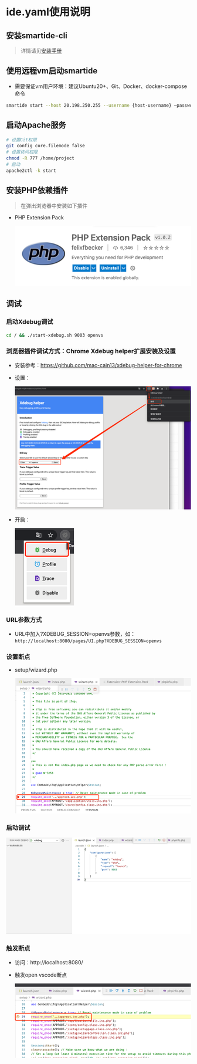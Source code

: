 <!--
* @Author: kenan
* @Date: 2021-10-29 11:06:45
* @LastEditors: kenan
* @LastEditTime: 2021-11-01 10:03:28
* @Description: file content
  -->

# ide.yaml使用说明

## 安装smartide-cli

> 详情请见[安装手册](https://smartide.dev/zh/docs/quickstart/)

## 使用远程vm启动smartide
 - 需要保证vm用户环境：建议Ubuntu20+、Git、Docker、docker-compose命令
```bash
smartide start --host 20.198.250.255 --username {host-username} –password {host-password} --repourl https://github.com/SmartIDE/iTop --branch develop --filepath .ide/.ide.yaml -d

```
## 启动Apache服务
```bash
# 设置Git权限
git config core.filemode false
# 设置访问权限
chmod -R 777 /home/project
# 启动
apache2ctl -k start
```
## 安装PHP依赖插件

> 在弹出浏览器中安装如下插件

- PHP Extension Pack
  
  ![php_extension_pack.png](img/php_extension_pack.png)
## 调试
### 启动Xdebug调试
```bash
cd / && ./start-xdebug.sh 9003 openvs
```
### 浏览器插件调试方式：Chrome Xdebug helper扩展安装及设置
- 安装参考：https://github.com/mac-cain13/xdebug-helper-for-chrome
- 设置：
  
  ![chrome_xdebug_install.png](img/chrome_xdebug_install.png)
- 开启：
  
  ![chrome_xdebug_debug.png](img/chrome_xdebug_debug.png)
### URL参数方式
- URL中加入?XDEBUG_SESSION=openvs参数，如：
  `http://localhost:8080/pages/UI.php?XDEBUG_SESSION=openvs`
### 设置断点
- setup/wizard.php
  
  ![setup_wizard_breakpoint.png](img/setup_wizard_breakpoint.png)
### 启动调试

  ![debug.png](img/debug.png)
### 触发断点
- 访问：http://localhost:8080/
- 触发open vscode断点
  
  ![debugging.png](img/debugging.png)
